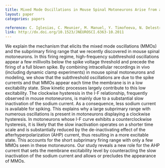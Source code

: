 ```yaml
---
title: Mixed Mode Oscillations in Mouse Spinal Motoneurons Arise from a Low Excitability State
layout: paper
categories: papers

reference: C. Iglesias, C. Meunier, M. Manuel, Y. Timofeeva, N. Delestrée, and D. Zytnicki, “Mixed mode oscillations in mouse spinal motoneurons arise from a low excitability state,” J Neurosci, vol. 31, no. 15, pp. 5829–5840, Apr. 2011.
link: http://dx.doi.org/10.1523/JNEUROSCI.6363-10.2011
---
```


We explain the mechanism that elicits the mixed mode oscillations (MMOs) and the subprimary firing range that we recently discovered in mouse spinal motoneurons. In this firing regime, high-frequency subthreshold oscillations appear a few millivolts below the spike voltage threshold and precede the firing of a full blown spike. By combining intracellular recordings in vivo (including dynamic clamp experiments) in mouse spinal motoneurons and modeling, we show that the subthreshold oscillations are due to the spike currents and that MMOs appear each time the membrane is in a low excitability state. Slow kinetic processes largely contribute to this low excitability. The clockwise hysteresis in the I-F relationship, frequently observed in mouse motoneurons, is mainly due to a substantial slow inactivation of the sodium current. As a consequence, less sodium current is available for spiking. This explains why a large subprimary range with numerous oscillations is present in motoneurons displaying a clockwise hysteresis. In motoneurons whose I-F curve exhibits a counterclockwise hysteresis, it is likely that the slow inactivation operates on a shorter time scale and is substantially reduced by the de-inactivating effect of the afterhyperpolarization (AHP) current, thus resulting in a more excitable state. This accounts for the short subprimary firing range with only a few MMOs seen in these motoneurons. Our study reveals a new role for the AHP current that sets the membrane excitability level by counteracting the slow inactivation of the sodium current and allows or precludes the appearance of MMOs.

